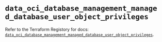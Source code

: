 # `data_oci_database_management_managed_database_user_object_privileges`

Refer to the Terraform Registory for docs: [`data_oci_database_management_managed_database_user_object_privileges`](https://registry.terraform.io/providers/oracle/oci/6.18.0/docs/data-sources/database_management_managed_database_user_object_privileges).
